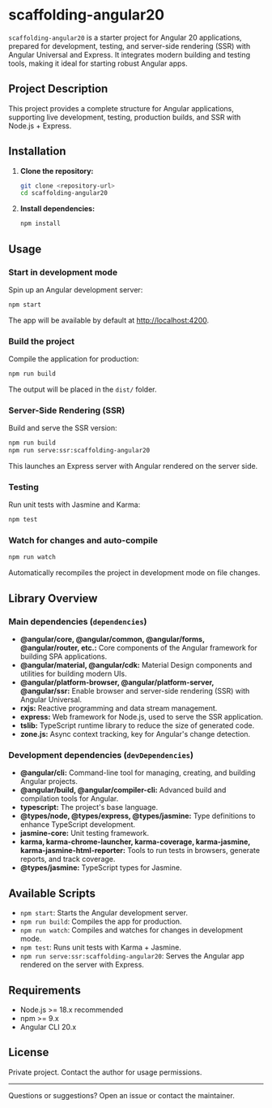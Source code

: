 # scaffolding-angular20

`scaffolding-angular20` is a starter project for Angular 20 applications, prepared for development, testing, and server-side rendering (SSR) with Angular Universal and Express. It integrates modern building and testing tools, making it ideal for starting robust Angular apps.

## Project Description

This project provides a complete structure for Angular applications, supporting live development, testing, production builds, and SSR with Node.js + Express.

## Installation

1. **Clone the repository:**
   ```bash
   git clone <repository-url>
   cd scaffolding-angular20
   ```

2. **Install dependencies:**
   ```bash
   npm install
   ```

## Usage

### Start in development mode

Spin up an Angular development server:

```bash
npm start
```

The app will be available by default at [http://localhost:4200](http://localhost:4200).

### Build the project

Compile the application for production:

```bash
npm run build
```

The output will be placed in the `dist/` folder.

### Server-Side Rendering (SSR)

Build and serve the SSR version:

```bash
npm run build
npm run serve:ssr:scaffolding-angular20
```

This launches an Express server with Angular rendered on the server side.

### Testing

Run unit tests with Jasmine and Karma:

```bash
npm test
```

### Watch for changes and auto-compile

```bash
npm run watch
```

Automatically recompiles the project in development mode on file changes.

## Library Overview

### Main dependencies (`dependencies`)

- **@angular/core, @angular/common, @angular/forms, @angular/router, etc.:** Core components of the Angular framework for building SPA applications.
- **@angular/material, @angular/cdk:** Material Design components and utilities for building modern UIs.
- **@angular/platform-browser, @angular/platform-server, @angular/ssr:** Enable browser and server-side rendering (SSR) with Angular Universal.
- **rxjs:** Reactive programming and data stream management.
- **express:** Web framework for Node.js, used to serve the SSR application.
- **tslib:** TypeScript runtime library to reduce the size of generated code.
- **zone.js:** Async context tracking, key for Angular's change detection.

### Development dependencies (`devDependencies`)

- **@angular/cli:** Command-line tool for managing, creating, and building Angular projects.
- **@angular/build, @angular/compiler-cli:** Advanced build and compilation tools for Angular.
- **typescript:** The project's base language.
- **@types/node, @types/express, @types/jasmine:** Type definitions to enhance TypeScript development.
- **jasmine-core:** Unit testing framework.
- **karma, karma-chrome-launcher, karma-coverage, karma-jasmine, karma-jasmine-html-reporter:** Tools to run tests in browsers, generate reports, and track coverage.
- **@types/jasmine:** TypeScript types for Jasmine.

## Available Scripts

- `npm start`: Starts the Angular development server.
- `npm run build`: Compiles the app for production.
- `npm run watch`: Compiles and watches for changes in development mode.
- `npm test`: Runs unit tests with Karma + Jasmine.
- `npm run serve:ssr:scaffolding-angular20`: Serves the Angular app rendered on the server with Express.

## Requirements

- Node.js >= 18.x recommended
- npm >= 9.x
- Angular CLI 20.x

## License

Private project. Contact the author for usage permissions.

---
Questions or suggestions? Open an issue or contact the maintainer.